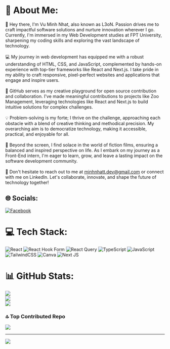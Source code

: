 # 💫 About Me:
👋 Hey there, I'm Vu Minh Nhat, also known as L3oN. Passion drives me to craft impactful software solutions and nurture innovation wherever I go. Currently, I'm immersed in my Web Development studies at FPT University, sharpening my coding skills and exploring the vast landscape of technology.<br><br>💻 My journey in web development has equipped me with a robust understanding of HTML, CSS, and JavaScript, complemented by hands-on experience with top-tier frameworks like React and Next.js. I take pride in my ability to craft responsive, pixel-perfect websites and applications that engage and inspire users.<br><br>🚀 GitHub serves as my creative playground for open source contribution and collaboration. I've made meaningful contributions to projects like Zoo Management, leveraging technologies like React and Next.js to build intuitive solutions for complex challenges.<br><br>💡 Problem-solving is my forte; I thrive on the challenge, approaching each obstacle with a blend of creative thinking and methodical precision. My overarching aim is to democratize technology, making it accessible, practical, and enjoyable for all.<br><br>🎥 Beyond the screen, I find solace in the world of fiction films, ensuring a balanced and inspired perspective on life. As I embark on my journey as a Front-End intern, I'm eager to learn, grow, and leave a lasting impact on the software development community.<br><br>📧 Don't hesitate to reach out to me at minhnhatt.dev@gmail.com or connect with me on LinkedIn. Let's collaborate, innovate, and shape the future of technology together!


## 🌐 Socials:
[![Facebook](https://img.shields.io/badge/Facebook-%231877F2.svg?logo=Facebook&logoColor=white)](https://facebook.com/https://www.facebook.com/minhnhatt.dev/) 

# 💻 Tech Stack:
![React](https://img.shields.io/badge/react-%2320232a.svg?style=flat&logo=react&logoColor=%2361DAFB) ![React Hook Form](https://img.shields.io/badge/React%20Hook%20Form-%23EC5990.svg?style=flat&logo=reacthookform&logoColor=white) ![React Query](https://img.shields.io/badge/-React%20Query-FF4154?style=flat&logo=react%20query&logoColor=white) ![TypeScript](https://img.shields.io/badge/typescript-%23007ACC.svg?style=flat&logo=typescript&logoColor=white) ![JavaScript](https://img.shields.io/badge/javascript-%23323330.svg?style=flat&logo=javascript&logoColor=%23F7DF1E) ![TailwindCSS](https://img.shields.io/badge/tailwindcss-%2338B2AC.svg?style=flat&logo=tailwind-css&logoColor=white) ![Canva](https://img.shields.io/badge/Canva-%2300C4CC.svg?style=flat&logo=Canva&logoColor=white) ![Next JS](https://img.shields.io/badge/Next-black?style=flat&logo=next.js&logoColor=white)
# 📊 GitHub Stats:
![](https://github-readme-stats.vercel.app/api?username=L3oN007&theme=dark&hide_border=false&include_all_commits=false&count_private=false)<br/>
![](https://github-readme-streak-stats.herokuapp.com/?user=L3oN007&theme=dark&hide_border=false)<br/>
![](https://github-readme-stats.vercel.app/api/top-langs/?username=L3oN007&theme=dark&hide_border=false&include_all_commits=false&count_private=false&layout=compact)

### 🔝 Top Contributed Repo
![](https://github-contributor-stats.vercel.app/api?username=L3oN007&limit=5&theme=dracula&combine_all_yearly_contributions=true)

---
[![](https://visitcount.itsvg.in/api?id=L3oN007&icon=0&color=0)](https://visitcount.itsvg.in)

<!-- Proudly created with GPRM ( https://gprm.itsvg.in ) -->
